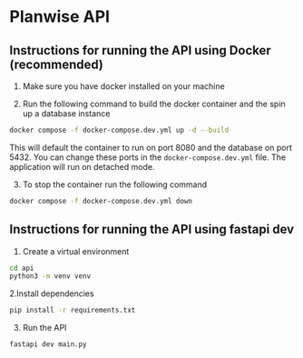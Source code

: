 # Planwise API

## Instructions for running the API using Docker (recommended)

1. Make sure you have docker installed on your machine

2. Run the following command to build the docker container and the spin up a database instance

```bash
docker compose -f docker-compose.dev.yml up -d --build
```

This will default the container to run on port 8080 and the database on port 5432. You can change these ports in the `docker-compose.dev.yml` file.
The application will run on detached mode.

3. To stop the container run the following command

```bash
docker compose -f docker-compose.dev.yml down
```

## Instructions for running the API using fastapi dev

1. Create a virtual environment

```bash
cd api
python3 -m venv venv
```

2.Install dependencies

```bash
pip install -r requirements.txt
```

3. Run the API

```bash
fastapi dev main.py
```
